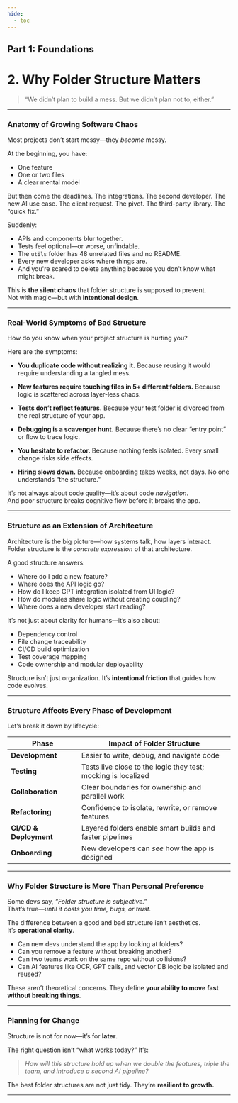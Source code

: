 ```yaml
---
hide:
  - toc
---
```


## Part 1: Foundations

# 2. Why Folder Structure Matters

> “We didn’t plan to build a mess. But we didn’t plan not to, either.”

---

### Anatomy of Growing Software Chaos

Most projects don’t start messy—they *become* messy.

At the beginning, you have:

* One feature
* One or two files
* A clear mental model

But then come the deadlines. The integrations. The second developer. The new AI use case. The client request. The pivot. The third-party library. The “quick fix.”

Suddenly:

* APIs and components blur together.
* Tests feel optional—or worse, unfindable.
* The `utils` folder has 48 unrelated files and no README.
* Every new developer asks where things are.
* And you're scared to delete anything because you don’t know what might break.

This is **the silent chaos** that folder structure is supposed to prevent.  
Not with magic—but with **intentional design**.

---

### Real-World Symptoms of Bad Structure

How do you know when your project structure is hurting you?

Here are the symptoms:

* **You duplicate code without realizing it.**
  Because reusing it would require understanding a tangled mess.

* **New features require touching files in 5+ different folders.**
  Because logic is scattered across layer-less chaos.

* **Tests don’t reflect features.**
  Because your test folder is divorced from the real structure of your app.

* **Debugging is a scavenger hunt.**
  Because there’s no clear “entry point” or flow to trace logic.

* **You hesitate to refactor.**
  Because nothing feels isolated. Every small change risks side effects.

* **Hiring slows down.**
  Because onboarding takes weeks, not days. No one understands “the structure.”

It’s not always about code quality—it’s about code *navigation*.  
And poor structure breaks cognitive flow before it breaks the app.

---

### Structure as an Extension of Architecture

Architecture is the big picture—how systems talk, how layers interact.  
Folder structure is the *concrete expression* of that architecture.

A good structure answers:

* Where do I add a new feature?
* Where does the API logic go?
* How do I keep GPT integration isolated from UI logic?
* How do modules share logic without creating coupling?
* Where does a new developer start reading?

It’s not just about clarity for humans—it’s also about:

* Dependency control
* File change traceability
* CI/CD build optimization
* Test coverage mapping
* Code ownership and modular deployability

Structure isn’t just organization.
It’s **intentional friction** that guides how code evolves.

---

### Structure Affects Every Phase of Development

Let’s break it down by lifecycle:

| Phase                  | Impact of Folder Structure                                    |
| ---------------------- | ------------------------------------------------------------- |
| **Development**        | Easier to write, debug, and navigate code                     |
| **Testing**            | Tests live close to the logic they test; mocking is localized |
| **Collaboration**      | Clear boundaries for ownership and parallel work              |
| **Refactoring**        | Confidence to isolate, rewrite, or remove features            |
| **CI/CD & Deployment** | Layered folders enable smart builds and faster pipelines      |
| **Onboarding**         | New developers can *see* how the app is designed              |

---

### Why Folder Structure is More Than Personal Preference

Some devs say, *“Folder structure is subjective.”*  
That’s true—*until it costs you time, bugs, or trust.*

The difference between a good and bad structure isn’t aesthetics.  
It’s **operational clarity**.

* Can new devs understand the app by looking at folders?
* Can you remove a feature without breaking another?
* Can two teams work on the same repo without collisions?
* Can AI features like OCR, GPT calls, and vector DB logic be isolated and reused?

These aren’t theoretical concerns.
They define **your ability to move fast without breaking things**.

---

### Planning for Change

Structure is not for now—it’s for **later**.

The right question isn’t “what works today?”
It’s:

> *How will this structure hold up when we double the features, triple the team, and introduce a second AI pipeline?*

The best folder structures are not just tidy.
They’re **resilient to growth.**

---

